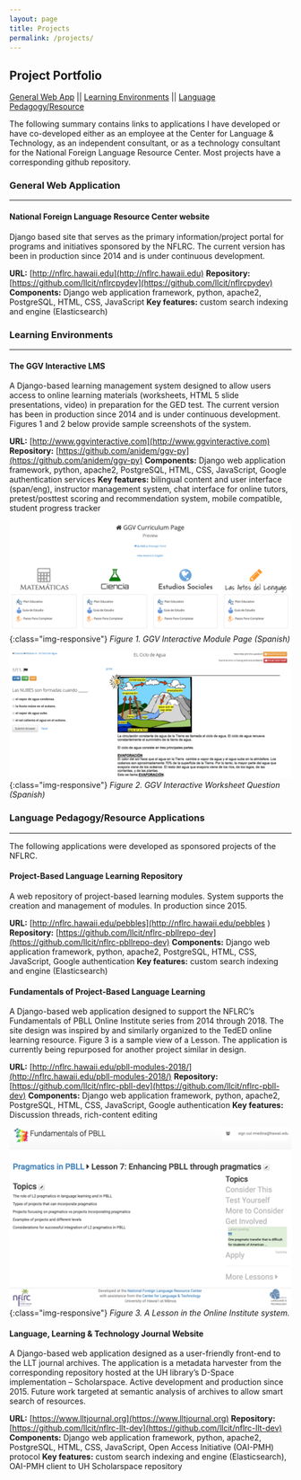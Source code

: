 ```yaml
---
layout: page
title: Projects
permalink: /projects/
---
```


## Project Portfolio 

[General Web App](#general-web-application) || [Learning Environments](#learning-environments) || [Language Pedagogy/Resource](#language-pedagogyresource-applications)

The following summary contains links to applications I have developed or have co-developed either as an employee at the Center for Language & Technology, as an independent consultant, or as a technology consultant for the National Foreign Language Resource Center. Most projects have a corresponding github repository.

### General Web Application

---

#### National Foreign Language Resource Center website
Django based site that serves as the primary information/project portal for programs and initiatives sponsored by the NFLRC. The current version has been in production since 2014 and is under continuous development.

**URL:** [http://nflrc.hawaii.edu](http://nflrc.hawaii.edu)
**Repository:** [https://github.com/llcit/nflrcpydev](https://github.com/llcit/nflrcpydev)
**Components:** Django web application framework, python, apache2, PostgreSQL, HTML, CSS, JavaScript
**Key features:** custom search indexing and engine (Elasticsearch)

### Learning Environments

---

#### The GGV Interactive LMS
A Django-based learning management system designed to allow users access to online learning materials (worksheets, HTML 5 slide presentations, video) in preparation for the GED test. The current version has been in production since 2014 and is under continuous development. Figures 1 and 2 below provide sample screenshots of the system.

**URL:** [http://www.ggvinteractive.com](http://www.ggvinteractive.com)
**Repository:** [https://github.com/anidem/ggv-py](https://github.com/anidem/ggv-py)
**Components:** Django web application framework, python, apache2, PostgreSQL, HTML, CSS, JavaScript, Google authentication services
**Key features:** bilingual content and user interface (span/eng), instructor management system, chat interface for online tutors, pretest/posttest scoring and recommendation system, mobile compatible, student progress tracker


![image-title-here](/assets/ggv-span-sample.png){:class="img-responsive"}
*Figure 1. GGV Interactive Module Page (Spanish)*

![image-title-here](/assets/ggv-ws-sample.png){:class="img-responsive"}
*Figure 2. GGV Interactive Worksheet Question (Spanish)*


### Language Pedagogy/Resource Applications
---

The following applications were developed as sponsored projects of the NFLRC.

#### Project-Based Language Learning Repository
A web repository of project-based learning modules. System supports the creation and management of modules. In production since 2015.

**URL:** [http://nflrc.hawaii.edu/pebbles](http://nflrc.hawaii.edu/pebbles )
**Repository:** [https://github.com/llcit/nflrc-pbllrepo-dev](https://github.com/llcit/nflrc-pbllrepo-dev)
**Components:** Django web application framework, python, apache2, PostgreSQL, HTML, CSS, JavaScript, Google authentication
**Key features:** custom search indexing and engine (Elasticsearch)

#### Fundamentals of Project-Based Language Learning
A Django-based web application designed to support the NFLRC’s Fundamentals of PBLL Online Institute series from 2014 through 2018. The site design was inspired by and similarly organized to the TedED online learning resource. Figure 3 is a sample view of a Lesson. The application is currently being repurposed for another project similar in design.

**URL:** [http://nflrc.hawaii.edu/pbll-modules-2018/](http://nflrc.hawaii.edu/pbll-modules-2018/)
**Repository:** [https://github.com/llcit/nflrc-pbll-dev](https://github.com/llcit/nflrc-pbll-dev)
**Components:** Django web application framework, python, apache2, PostgreSQL, HTML, CSS, JavaScript, Google authentication
**Key features:** Discussion threads, rich-content editing


![image-title-here](/assets/pbll-lesson-sample.png){:class="img-responsive"}
*Figure 3. A Lesson in the Online Institute system.*

#### Language, Learning & Technology Journal Website

A Django-based web application designed as a user-friendly front-end to the LLT journal archives. The application is a metadata harvester from the corresponding repository hosted at the UH library’s D-Space implementation – Scholarspace. Active development and production since 2015. Future work targeted at semantic analysis of archives to allow smart search of resources.

**URL:** [https://www.lltjournal.org](https://www.lltjournal.org)
**Repository:** [https://github.com/llcit/nflrc-llt-dev](https://github.com/llcit/nflrc-llt-dev)
**Components:** Django web application framework, python, apache2, PostgreSQL, HTML, CSS, JavaScript, Open Access Initiative (OAI-PMH) protocol
**Key features:** custom search indexing and engine (Elasticsearch), OAI-PMH client to UH Scholarspace repository




